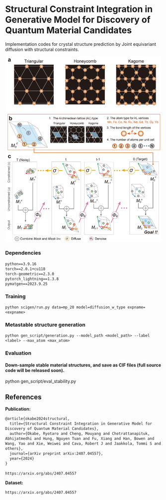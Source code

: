 # Structural Constraint Integration in Generative Model for Discovery of Quantum Material Candidates

Implementation codes for crystal structure prediction by Joint equivariant diffusion with structural constraints.  

<p align="center">
  <img src="assets/figure1.png" width="500">
</p>

### Dependencies

```
python==3.9.16   
torch==2.0.1+cu118   
torch-geometric==2.3.0   
pytorch_lightning==1.3.8   
pymatgen==2023.9.25   
```

### Training

```
python scigen/run.py data=mp_20 model=diffusion_w_type expname=<expname>   
```



### Metastable structure generation

```
python gen_script/generation.py --model_path <model_path> --label <label> --max_atom <max_atom>   
```


### Evaluation

#### Down-sample stable material structures, and save as CIF files (full source code will be released soon). 
python gen_script/eval_stability.py    



## References
**Publication:**    
```     
@article{okabe2024structural,
  title={Structural Constraint Integration in Generative Model for Discovery of Quantum Material Candidates},
  author={Okabe, Ryotaro and Cheng, Mouyang and Chotrattanapituk, Abhijatmedhi and Hung, Nguyen Tuan and Fu, Xiang and Han, Bowen and Wang, Yao and Xie, Weiwei and Cava, Robert J and Jaakkola, Tommi S and others},
  journal={arXiv preprint arXiv:2407.04557},
  year={2024}
}    

https://arxiv.org/abs/2407.04557    
```     

**Dataset:**    

```     
https://arxiv.org/abs/2407.04557   
```     



